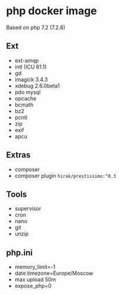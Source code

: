 # php docker image

Based on php 7.2 (7.2.8)

## Ext
* ext-amqp
* intl (ICU 61.1)
* gd
* imagick 3.4.3
* xdebug 2.6.0beta1
* pdo mysql
* opcache
* bcmath
* bz2
* pcntl
* zip
* exif
* apcu

## Extras
* composer
* composer plugin `hirak/prestissimo:^0.3`

## Tools
* supervisor
* cron
* nano
* git
* unzip

## php.ini
* memory_limit=-1
* date.timezone=Europe/Moscow
* max upload 50m
* expose_php=0


